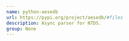 ```yaml
---
name: python-aesedb
url: https://pypi.org/project/aesedb/#files
description: Async parser for NTDS.
group: None
---
```


